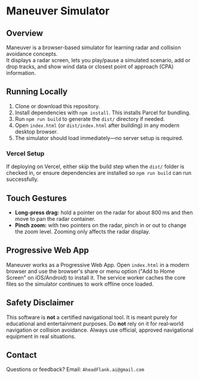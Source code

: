 # Maneuver Simulator

## Overview
Maneuver is a browser-based simulator for learning radar and collision avoidance concepts.  
It displays a radar screen, lets you play/pause a simulated scenario, add or drop tracks, and show wind data or closest point of approach (CPA) information.

## Running Locally
1. Clone or download this repository.
2. Install dependencies with `npm install`. This installs Parcel for bundling.
3. Run `npm run build` to generate the `dist/` directory if needed.
4. Open `index.html` (or `dist/index.html` after building) in any modern desktop browser.
5. The simulator should load immediately—no server setup is required.

### Vercel Setup
If deploying on Vercel, either skip the build step when the `dist/` folder is
checked in, or ensure dependencies are installed so `npm run build` can run
successfully.

## Touch Gestures

- **Long‑press drag:** hold a pointer on the radar for about 800 ms and then move
  to pan the radar container.
- **Pinch zoom:** with two pointers on the radar, pinch in or out to change the
  zoom level. Zooming only affects the radar display.
  
## Progressive Web App
Maneuver works as a Progressive Web App. Open `index.html` in a modern browser
and use the browser's share or menu option ("Add to Home Screen" on iOS/Android)
to install it. The service worker caches the core files so the simulator
continues to work offline once loaded.


## Safety Disclaimer
This software is **not** a certified navigational tool. It is meant purely for educational and entertainment purposes. Do **not** rely on it for real‑world navigation or collision avoidance. Always use official, approved navigational equipment in real situations.

## Contact
Questions or feedback? Email: `AheadFlank.ai@gmail.com`
